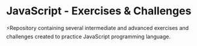 # JavaScript - Exercises & Challenges
⚡Repository containing several intermediate and advanced exercises and challenges created to practice JavaScript programming language.

